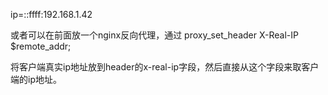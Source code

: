 ip=::ffff:192.168.1.42

或者可以在前面放一个nginx反向代理，通过
proxy_set_header X-Real-IP $remote_addr;

将客户端真实ip地址放到header的x-real-ip字段，然后直接从这个字段来取客户端的ip地址。
